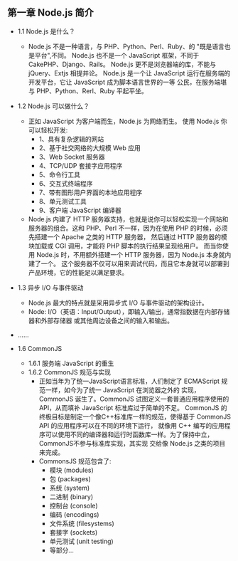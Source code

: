 ## 第一章 Node.js 简介

- 1.1 Node.js 是什么？
    + Node.js 不是一种语言，与 PHP、Python、Perl、Ruby、的 "既是语言也是平台",不同。 Node.js 也不是一个
      JavaScript 框架，不同于 CakePHP、Django、Rails。 Node.js 更不是浏览器端的库，不能与 jQuery、Extjs
      相提并论。 Node.js 是一个让 JavaScript 运行在服务端的开发平台，它让 JavaScript 成为脚本语言世界的一等
      公民，在服务端堪与 PHP、Python、Rerl、Ruby 平起平坐。

- 1.2 Node.js 可以做什么？
    + 正如 JavaScript 为客户端而生，Node.js 为网络而生。 使用 Node.js 你可以轻松开发:
        - 1、具有复杂逻辑的网站
        - 2、基于社交网络的大规模 Web 应用
        - 3、Web Socket 服务器
        - 4、TCP/UDP 套接字应用程序
        - 5、命令行工具
        - 6、交互式终端程序
        - 7、带有图形用户界面的本地应用程序
        - 8、单元测试工具
        - 9、客户端 JavaScript 编译器
    + Node.js 内建了 HTTP 服务器支持，也就是说你可以轻松实现一个网站和服务器的组合。这和
      PHP、Perl 不一样，因为在使用 PHP 的时候，必须先搭建一个 Apache 之类的 HTTP 服务器，
      然后通过 HTTP 服务器的模块加载或 CGI 调用，才能将 PHP 脚本的执行结果呈现给用户。 
      而当你使用 Node.js 时，不用额外搭建一个 HTTP 服务器，因为 Node.js 本身就内建了一个。
      这个服务器不仅可以用来调试代码，而且它本身就可以部署到产品环境，它的性能足以满足要求。

- 1.3 异步 I/O 与事件驱动
    + Node.js 最大的特点就是采用异步式 I/O 与事件驱动的架构设计。
    + Node: I/O（英语：Input/Output），即输入/输出，通常指数据在内部存储器和外部存储器
      或其他周边设备之间的输入和输出。

- ......

- 1.6 CommonJS
    + 1.6.1 服务端 JavaScript 的重生
    + 1.6.2 CommonJS 规范与实现
        - 正如当年为了统一JavaScript语言标准，人们制定了 ECMAScript 规范一样，如今为了统一 JavaScript 在浏览器之外的
          实现，CommonJS 诞生了。CommonJS 试图定义一套普通应用程序使用的API，从而填补 JavaScript 标准库过于简单的不足。
          CommonJS 的终极目标是制定一个像C++标准库一样的规范，使得基于 CommonJS API 的应用程序可以在不同的环境下运行，
          就像用 C++ 编写的应用程序可以使用不同的编译器和运行时函数库一样。为了保持中立，CommonJS不参与标准库实现，其实现
          交给像 Node.js 之类的项目来完成。
        - CommonsJS 规范包含了:
            + 模块 (modules)
            + 包 (packages)
            + 系统 (system)
            + 二进制 (binary)
            + 控制台 (console)
            + 编码 (encodings)
            + 文件系统 (filesystems)
            + 套接字 (sockets)
            + 单元测试 (unit testing)
            + 等部分...

